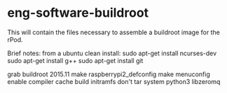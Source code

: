 # eng-software-buildroot

This will contain the files necessary to assemble a buildroot image for the rPod.

Brief notes:
from a ubuntu clean install:
sudo apt-get install ncurses-dev
sudo apt-get install g++
sudo apt-get install git

grab buildroot 2015.11
make raspberrypi2_defconfig
make menuconfig
enable compiler cache
build initramfs
don't tar system
python3
libzeromq
